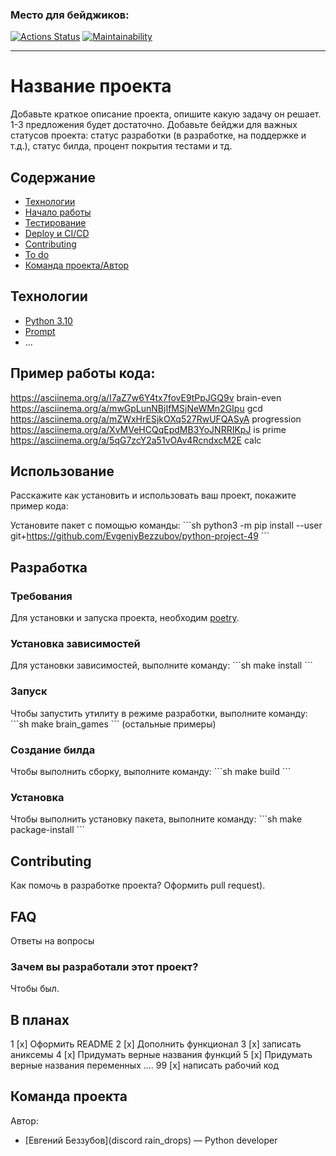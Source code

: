 ### Место для бейджиков:

[![Actions Status](https://github.com/EvgeniyBezzubov/python-project-49/workflows/hexlet-check/badge.svg)](https://github.com/EvgeniyBezzubov/python-project-49/actions)
[![Maintainability](https://api.codeclimate.com/v1/badges/0bcb316d0719c8c35cdb/maintainability)](https://codeclimate.com/github/EvgeniyBezzubov/python-project-49/maintainability)

_____

# Название проекта
Добавьте краткое описание проекта, опишите какую задачу он решает. 1-3 предложения будет достаточно. Добавьте бейджи для важных статусов проекта: статус разработки (в разработке, на поддержке и т.д.), статус билда, процент покрытия тестами и тд.

## Содержание
- [Технологии](#технологии)
- [Начало работы](#начало-работы)
- [Тестирование](#тестирование)
- [Deploy и CI/CD](#deploy-и-ci/cd)
- [Contributing](#contributing)
- [To do](#to-do)
- [Команда проекта/Автор](#команда-проекта)

## Технологии
- [Python 3.10](https://www.python.org/)
- [Prompt](https://pypi.org/project/prompt/)
- ...
## Пример работы кода:
https://asciinema.org/a/I7aZ7w6Y4tx7fovE9tPpJGQ9v brain-even
https://asciinema.org/a/mwGpLunNBjIfMSjNeWMn2GIpu gcd
https://asciinema.org/a/mZWxHrESjkOXq527RwUFQASyA progression
https://asciinema.org/a/XvMVeHCQqEpdMB3YoJNRRIKpJ is prime
https://asciinema.org/a/5qG7zcY2a51vOAv4RcndxcM2E calc
## Использование
Расскажите как установить и использовать ваш проект, покажите пример кода:

Установите пакет с помощью команды:
\```sh
python3 -m pip install --user git+https://github.com/EvgeniyBezzubov/python-project-49
\```


## Разработка

### Требования
Для установки и запуска проекта, необходим [poetry](https://python-poetry.org/).

### Установка зависимостей
Для установки зависимостей, выполните команду:
\```sh
make install
\```

### Запуск
Чтобы запустить утилиту в режиме разработки, выполните команду:
\```sh
make brain_games
\```
(остальные примеры)

### Создание билда
Чтобы выполнить сборку, выполните команду: 
\```sh
make build
\```

### Установка
Чтобы выполнить установку пакета, выполните команду: 
\```sh
make package-install
\```

## Contributing
Как помочь в разработке проекта? Оформить pull request).

## FAQ 
Ответы на вопросы

### Зачем вы разработали этот проект?
Чтобы был.

## В планах
1 [x] Оформить README
2 [x] Дополнить функционал
3 [х] записать аниксемы
4 [x] Придумать верные названия функций
5 [x] Придумать верные названия переменных
....
99 [х] написать рабочий код

## Команда проекта
Автор:

- [Евгений Беззубов](discord rain_drops) — Python developer


